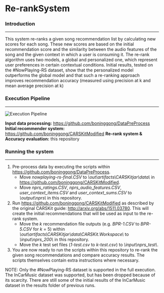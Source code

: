 # Re-rankSystem

### Introduction
-------------------
This system re-ranks a given song recommendation list by calculating new scores for each song. These new scores are based on the initial recommendation score and the similarity between the audio features of the song and the given context in which a user is consuming it. The re-rank algorithm uses two models, a global and personalized one, which represent user preferences in certain contextual conditions. Initial results, tested on the #NowPlaying-RS dataset, show that the personalized model outperforms the global model and that such a re-ranking approach improves recommendation accuracy (measured using precision at k and mean average precision at k)

### Execution Pipeline
----------------------------

![Execution Pipeline](https://raw.githubusercontent.com/boninggong/Re-rankSystem/master/pipeline.png)

**Input data processing:** https://github.com/boninggong/DataPreProcess
**Initial recommender system:** https://github.com/boninggong/CARSKitModified
**Re-rank system & Accuracy evaluation:** this repository

### Running the system
-------------------
1. Pre-process data by executing the scripts within https://github.com/boninggong/DataPreProcess.
   * Move _nowplaying-rs-final.CSV_ to _\out\artifacts\CARSKitjar\data\\_ in https://github.com/boninggong/CARSKitModified. 
   * Move _nprs_ratings.CSV_, _nprs_audio_features.CSV_, _user_context_items.CSV_ and _user_context_sums.CSV_ to _\output\nprs\\_ in this repository.
2. Run https://github.com/boninggong/CARSKitModified as described by the original CARSKit guide: http://arxiv.org/abs/1511.03780. This will create the initial recommendations that will be used as input to the re-rank system.
   * Move the _k_ recommendation file outputs (e.g. _BPR-1.CSV_ to _BPR-5.CSV_ for _k_ = 5) within _\out\artifacts\CARSKitjar\data\CARSKit.Workspace\\_ to _\input\nprs_200\\_ in this repository.
   * Move the _k_ test set files (_1-test.csv_ to _k-test.csv_) to _\input\nprs_test\\_.
3. You are now ready to run the scripts within this repository to re-rank the given song recommendations and compare accuracy results. The scripts themselves contain extra instructions where necessary.

NOTE: Only the #NowPlaying-RS dataset is supported in the full execution. The InCarMusic dataset was supported, but has been dropped because of its scarcity. There are still some of the initial results of the InCarMusic dataset in the results folder of previous runs. 
